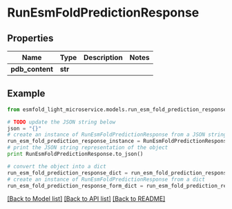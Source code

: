 # RunEsmFoldPredictionResponse


## Properties

Name | Type | Description | Notes
------------ | ------------- | ------------- | -------------
**pdb_content** | **str** |  | 

## Example

```python
from esmfold_light_microservice.models.run_esm_fold_prediction_response import RunEsmFoldPredictionResponse

# TODO update the JSON string below
json = "{}"
# create an instance of RunEsmFoldPredictionResponse from a JSON string
run_esm_fold_prediction_response_instance = RunEsmFoldPredictionResponse.from_json(json)
# print the JSON string representation of the object
print RunEsmFoldPredictionResponse.to_json()

# convert the object into a dict
run_esm_fold_prediction_response_dict = run_esm_fold_prediction_response_instance.to_dict()
# create an instance of RunEsmFoldPredictionResponse from a dict
run_esm_fold_prediction_response_form_dict = run_esm_fold_prediction_response.from_dict(run_esm_fold_prediction_response_dict)
```
[[Back to Model list]](../README.md#documentation-for-models) [[Back to API list]](../README.md#documentation-for-api-endpoints) [[Back to README]](../README.md)


